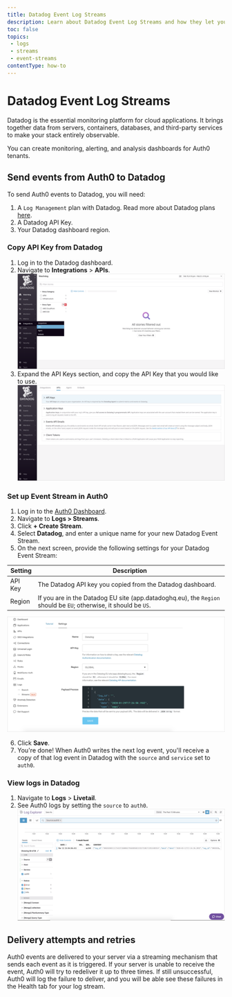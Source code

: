 ```yaml
---
title: Datadog Event Log Streams
description: Learn about Datadog Event Log Streams and how they let you export your events in near real-time to Datadog.
toc: false
topics:
 - logs
 - streams
 - event-streams
contentType: how-to
---
```


# Datadog Event Log Streams

Datadog is the essential monitoring platform for cloud applications. It brings together data from servers, containers, databases, and third-party services to make your stack entirely observable.

You can create monitoring, alerting, and analysis dashboards for Auth0 tenants.

## Send events from Auth0 to Datadog

To send Auth0 events to Datadog, you will need:

1. A `Log Management` plan with Datadog. Read more about Datadog plans [here](https://www.datadoghq.com/pricing/).
2. A Datadog API Key.
3. Your Datadog dashboard region.

### Copy API Key from Datadog

1. Log in to the Datadog dashboard.
2. Navigate to **Integrations** > **APIs**.
![Integrations Dashboard](/media/articles/logs/datadog/tutorial-1.png)
3. Expand the API Keys section, and copy the API Key that you would like to use.
![API Keys Section](/media/articles/logs/datadog/tutorial-2.png)

### Set up Event Stream in Auth0

1. Log in to the [Auth0 Dashboard](${manage_url}).
2. Navigate to **Logs > Streams**.
3. Click **+ Create Stream**.
4. Select **Datadog**, and enter a unique name for your new Datadog Event Stream.
5. On the next screen, provide the following settings for your Datadog Event Stream:

| Setting | Description |
|---------|-------------|
| API Key | The Datadog API key you copied from the Datadog dashboard. |
| Region  | If you are in the Datadog EU site (app.datadoghq.eu), the `Region` should be `EU`; otherwise, it should be `US`. |

![Datadog Settings Form](/media/articles/logs/datadog/tutorial-3.png)

6. Click **Save**.
7. You're done! When Auth0 writes the next log event, you'll receive a copy of that log event in Datadog with the `source` and `service` set to `auth0`.

### View logs in Datadog

1. Navigate to **Logs** > **Livetail**.
2. See Auth0 logs by setting the `source` to `auth0`.
![Datadog Logs Dashboard](/media/articles/logs/datadog/tutorial-4.png)

## Delivery attempts and retries

Auth0 events are delivered to your server via a streaming mechanism that sends each event as it is triggered. If your server is unable to receive the event, Auth0 will try to redeliver it up to three times. If still unsuccessful, Auth0 will log the failure to deliver, and you will be able see these failures in the Health tab for your log stream.
